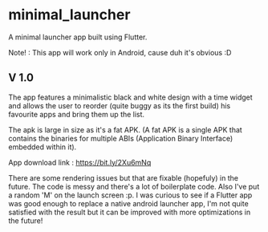 # minimal_launcher

A minimal launcher app built using Flutter.

Note! : This app will work only in Android, cause duh it's obvious :D 

## V 1.0

The app features a minimalistic black and white design with a time widget and allows the user to reorder (quite buggy as its the first build) his favourite apps and bring them up the list.

The apk is large in size as it's a fat APK. (A fat APK is a single APK that contains the binaries for multiple ABIs (Application Binary Interface) embedded within it).

App download link : https://bit.ly/2Xu6mNq

There are some rendering issues but that are fixable (hopefuly) in the future.
The code is messy and there's a lot of boilerplate code. Also I've put a random 'M' on the launch screen :p.
I was curious to see if a Flutter app was good enough to replace a native android launcher app, I'm not quite satisfied with the result but it can be improved with more optimizations in the future!